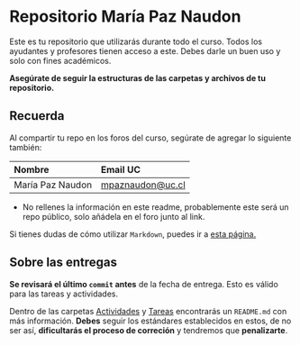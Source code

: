 # Repositorio María Paz Naudon 

Este es tu repositorio que utilizarás durante todo el curso. Todos los ayudantes y profesores tienen acceso a este. Debes darle un buen uso y solo con fines académicos.

**Asegúrate de seguir la estructuras de las carpetas y archivos de tu repositorio.**

## Recuerda

Al compartir tu repo en los foros del curso, segúrate de agregar lo siguiente también:

| Nombre              | Email UC      |
|:--------------------|:--------------|
| María Paz Naudon      | mpaznaudon@uc.cl |

* No rellenes la información en este readme, probablemente este será un repo público, solo añádela en el foro junto al link.

Si tienes dudas de cómo utilizar `Markdown`, puedes ir a [esta página.](https://github.com/adam-p/markdown-here/wiki/Markdown-Cheatsheet)

## Sobre las entregas

**Se revisará el último `commit` antes** de la fecha de entrega. Esto es válido para las tareas y actividades. 

Dentro de las carpetas [Actividades](Actividades) y [Tareas](Tareas) encontrarás un `README.md` con más información. **Debes** seguir los estándares establecidos en estos, de no ser así, **dificultarás el proceso de correción** y tendremos que **penalizarte**. 

